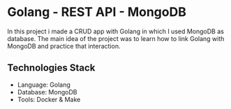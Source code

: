 # Golang - REST API - MongoDB
In this project i made a CRUD app with Golang in which I used MongoDB as database.
The main idea of the project was to learn how to link Golang with MongoDB and practice that interaction.

## Technologies Stack
- Language: Golang
- Database: MongoDB
- Tools: Docker & Make
